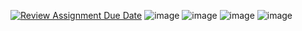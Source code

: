 [![Review Assignment Due Date](https://classroom.github.com/assets/deadline-readme-button-22041afd0340ce965d47ae6ef1cefeee28c7c493a6346c4f15d667ab976d596c.svg)](https://classroom.github.com/a/W2_TH6Rw)
![image](https://github.com/user-attachments/assets/831cb0c8-d107-4fea-89d4-dbcf29a2367f)
![image](https://github.com/user-attachments/assets/70a177cc-887c-4451-b33d-ec059c197024)
![image](https://github.com/user-attachments/assets/2bf981eb-3feb-4a68-8fe5-9679a7dea6a1)
![image](https://github.com/user-attachments/assets/32d74f0e-a879-4706-9008-e365529b2d63)
